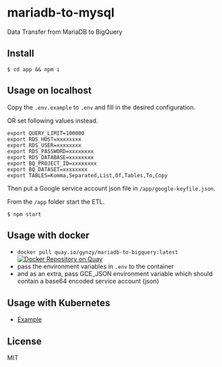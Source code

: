 # mariadb-to-mysql
Data Transfer from MariaDB to BigQuery

## Install

```
$ cd app && npm i
```

## Usage on localhost
Copy the `.env.example` to `.env` and fill in the desired configuration. 

OR set following values instead.

```
export QUERY_LIMIT=100000
export RDS_HOST=xxxxxxxx
export RDS_USER=xxxxxxxx
export RDS_PASSWORD=xxxxxxxx
export RDS_DATABASE=xxxxxxxx
export BQ_PROJECT_ID=xxxxxxxx
export BQ_DATASET=xxxxxxxx
export TABLES=Komma,Separated,List,Of,Tables,To,Copy
```

Then put a Google service account json file in `/app/google-keyfile.json`. 

From the `/app` folder start the ETL.
```
$ npm start
```

## Usage with docker
- `docker pull quay.io/gynzy/mariadb-to-bigquery:latest` [![Docker Repository on Quay](https://quay.io/repository/gynzy/mariadb-to-bigquery/status "Docker Repository on Quay")](https://quay.io/repository/gynzy/mariadb-to-bigquery)
- pass the environment variables in `.env` to the container
- and as an extra, pass GCE_JSON environment variable which should contain a base64 encoded service account (json)

## Usage with Kubernetes
- [Example](kubernetes/job.yaml)
## License
MIT
